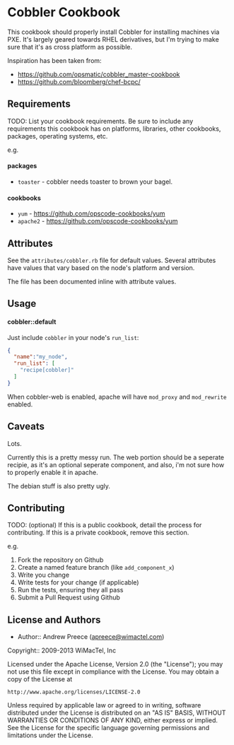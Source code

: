 Cobbler Cookbook
================
This cookbook should properly install Cobbler for installing machines via PXE. It's largely geared towards RHEL derivatives, but I'm trying to make sure that it's as cross platform as possible.

Inspiration has been taken from: 
- https://github.com/opsmatic/cobbler_master-cookbook
- https://github.com/bloomberg/chef-bcpc/

Requirements
------------
TODO: List your cookbook requirements. Be sure to include any requirements this cookbook has on platforms, libraries, other cookbooks, packages, operating systems, etc.

e.g.
#### packages
- `toaster` - cobbler needs toaster to brown your bagel.

#### cookbooks
- `yum` - https://github.com/opscode-cookbooks/yum
- `apache2` - https://github.com/opscode-cookbooks/yum

Attributes
----------
See the `attributes/cobbler.rb` file for default
values. Several attributes have values that vary based on the node's
platform and version.

The file has been documented inline with attribute values. 

Usage
-----
#### cobbler::default

Just include `cobbler` in your node's `run_list`:

```json
{
  "name":"my_node",
  "run_list": [
    "recipe[cobbler]"
  ]
}
```

When cobbler-web is enabled, apache will have `mod_proxy` and `mod_rewrite` enabled.

Caveats
------------
Lots. 

Currently this is a pretty messy run. The web portion should be a seperate recipie, as it's an optional seperate component, and also, i'm not sure how to properly enable it in apache. 

The debian stuff is also pretty ugly. 

Contributing
------------
TODO: (optional) If this is a public cookbook, detail the process for contributing. If this is a private cookbook, remove this section.

e.g.
1. Fork the repository on Github
2. Create a named feature branch (like `add_component_x`)
3. Write you change
4. Write tests for your change (if applicable)
5. Run the tests, ensuring they all pass
6. Submit a Pull Request using Github

License and Authors
-------------------

- Author:: Andrew Preece (<apreece@wimactel.com>)

Copyright:: 2009-2013 WiMacTel, Inc

Licensed under the Apache License, Version 2.0 (the "License");
you may not use this file except in compliance with the License.
You may obtain a copy of the License at

    http://www.apache.org/licenses/LICENSE-2.0

Unless required by applicable law or agreed to in writing, software
distributed under the License is distributed on an "AS IS" BASIS,
WITHOUT WARRANTIES OR CONDITIONS OF ANY KIND, either express or implied.
See the License for the specific language governing permissions and
limitations under the License.
